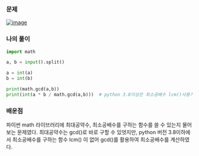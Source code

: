 ### 문제
[![image](https://user-images.githubusercontent.com/69138191/201513507-02e577d3-23cd-44f1-8e47-b163bc159bc7.png)](https://www.acmicpc.net/problem/2609)


### 나의 풀이

```python
import math

a, b = input().split()

a = int(a)
b = int(b)

print(math.gcd(a,b))
print(int(a * b / math.gcd(a,b)))  # python 3.8이상은 최소공배수 lcm()사용가능
```

### 배운점
파이썬 math 라이브러리에 최대공약수, 최소공배수를 구하는 함수를
쓸 수 있는지 물어보는 문제였다. 최대공약수는 gcd()로 바로 구할 수
있엇지만, python 버전 3.8이하에서 최소공배수를 구하는 함수 lcm()
이 없어 gcd()를 활용하여 최소공배수를 계산하였다.
